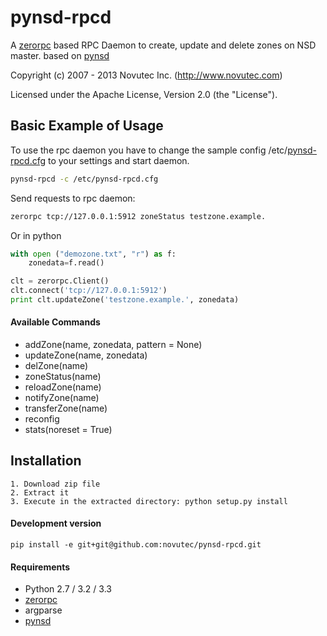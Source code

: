 pynsd-rpcd
==========

A [zerorpc](https://github.com/dotcloud/zerorpc-python) based RPC Daemon to create, update and delete zones on NSD master.
based on [pynsd](https://github.com/novutec/pynsd)

Copyright (c) 2007 - 2013 Novutec Inc. (http://www.novutec.com)

Licensed under the Apache License, Version 2.0 (the "License").

Basic Example of Usage
------------------------
To use the rpc daemon you have to change the sample config /etc/[pynsd-rpcd.cfg](https://raw.github.com/novutec/pynsd-rpcd/master/src/etc/pynsd-rpcd.cfg) to your settings
and start daemon.
 
```bash
pynsd-rpcd -c /etc/pynsd-rpcd.cfg
```

Send requests to rpc daemon:

```bash
zerorpc tcp://127.0.0.1:5912 zoneStatus testzone.example.
```

Or in python

```python
with open ("demozone.txt", "r") as f:
    zonedata=f.read()

clt = zerorpc.Client()
clt.connect('tcp://127.0.0.1:5912')
print clt.updateZone('testzone.example.', zonedata)
```

#### Available Commands
* addZone(name, zonedata, pattern = None)
* updateZone(name, zonedata)
* delZone(name)
* zoneStatus(name)
* reloadZone(name)
* notifyZone(name)
* transferZone(name)
* reconfig
* stats(noreset = True)

Installation
------------

```
1. Download zip file
2. Extract it
3. Execute in the extracted directory: python setup.py install
```

#### Development version

```
pip install -e git+git@github.com:novutec/pynsd-rpcd.git
```

#### Requirements

* Python 2.7 / 3.2 / 3.3
* [zerorpc](https://github.com/dotcloud/zerorpc-python)
* argparse
* [pynsd](https://github.com/novutec/pynsd)